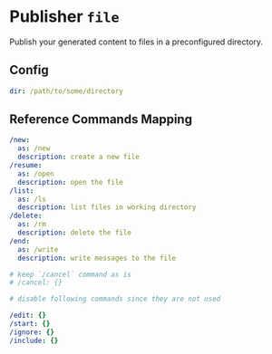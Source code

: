 # Publisher `file`

Publish your generated content to files in a preconfigured directory.

## Config

```yaml
dir: /path/to/some/directory
```

## Reference Commands Mapping

```yaml
/new:
  as: /new
  description: create a new file
/resume:
  as: /open
  description: open the file
/list:
  as: /ls
  description: list files in working directory
/delete:
  as: /rm
  description: delete the file
/end:
  as: /write
  description: write messages to the file

# keep `/cancel` command as is
# /cancel: {}

# disable following commands since they are not used

/edit: {}
/start: {}
/ignore: {}
/include: {}
```
